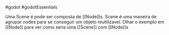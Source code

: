#godot #godotEssentials 

Uma Scene é pode ser composta de [[Node]]s. Scene é uma maneira de agrupar nodes para se conseguir um objeto reutilizavel. Olhar o exemplo em [[Node]] para ver como seria uma [[Scene]] com [[Node]]s